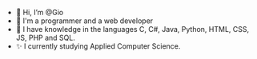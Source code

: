 - 👋 Hi, I’m @Gio
- 👀 I'm a programmer and a web developer 
- 🌱 I have knowledge in the languages C, C#, Java, Python, HTML, CSS, JS, PHP and SQL.
- ✨ I currently studying Applied Computer Science.

<!---
GioCatiopa/GioCatiopa is a ✨ special ✨ repository because its `README.md` (this file) appears on your GitHub profile.
You can click the Preview link to take a look at your changes.
--->
